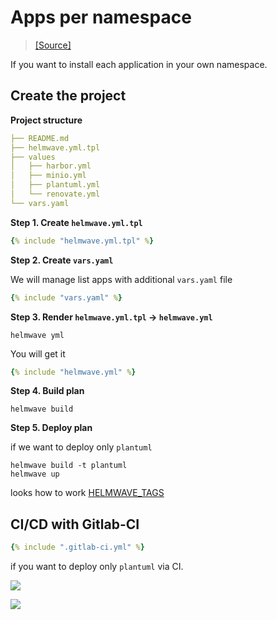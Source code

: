 # Apps per namespace

> [ [Source] ](https://github.com/helmwave/docs/tree/0.21.x/docs/examples/apps-per-ns)

If you want to install each application in your own namespace. 

## Create the project

**Project structure**

```yaml
├── README.md
├── helmwave.yml.tpl
├── values
│   ├── harbor.yml
│   ├── minio.yml
│   ├── plantuml.yml
│   └── renovate.yml
└── vars.yaml

```

**Step 1. Create `helmwave.yml.tpl`**

```yaml
{% include "helmwave.yml.tpl" %}
```

**Step 2. Create `vars.yaml`**

We will manage list apps with additional `vars.yaml` file

```yaml
{% include "vars.yaml" %}
```

**Step 3. Render `helmwave.yml.tpl` ->  `helmwave.yml`**

```shell
helmwave yml
```

You will get it

```yaml
{% include "helmwave.yml" %}
```



**Step 4. Build plan**

```shell
helmwave build
```

**Step 5. Deploy plan**

if we want to deploy only `plantuml`

```shell
helmwave build -t plantuml
helmwave up
```

looks how to work [HELMWAVE_TAGS](https://helmwave.github.io/docs/0.21.x/yaml/#tags)

## CI/CD with Gitlab-CI


```yaml
{% include ".gitlab-ci.yml" %}
```

if you want to deploy only `plantuml` via CI.

![](https://habrastorage.org/webt/bd/aq/3r/bdaq3rroa0ak03g3qycvlp84w90.png)

![](https://habrastorage.org/webt/ew/2k/5v/ew2k5vrv7tmbcjpngwehknymjy4.png)